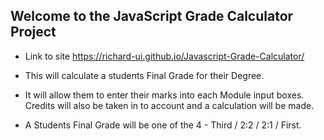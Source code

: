 ## Welcome to the JavaScript Grade Calculator Project

- Link to site https://richard-ui.github.io/Javascript-Grade-Calculator/

- This will calculate a students Final Grade for their Degree.

- It will allow them to enter their marks into each Module input boxes. Credits will also be taken in to account and a calculation will be made.

- A Students Final Grade will be one of the 4 - Third / 2:2 / 2:1 / First.